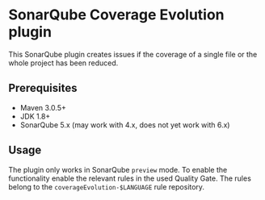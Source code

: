 # SonarQube Coverage Evolution plugin

This SonarQube plugin creates issues if the coverage of a single file or the whole project has been reduced.

## Prerequisites
- Maven 3.0.5+
- JDK 1.8+
- SonarQube 5.x (may work with 4.x, does not yet work with 6.x)

## Usage

The plugin only works in SonarQube `preview` mode.
To enable the functionality enable the relevant rules in the used Quality Gate.
The rules belong to the `coverageEvolution-$LANGUAGE` rule repository.
